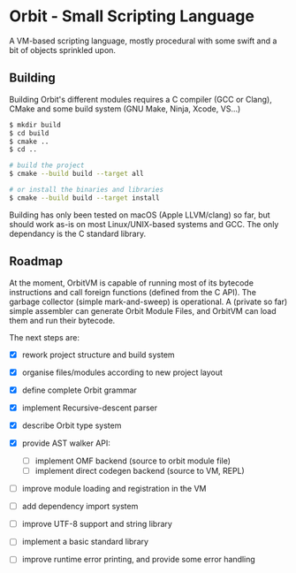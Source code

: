 # Orbit - Small Scripting Language

A VM-based scripting language, mostly procedural with some swift and a bit of 
objects sprinkled upon.

## Building

Building Orbit's different modules requires a C compiler (GCC or Clang), CMake
and some build system (GNU Make, Ninja, Xcode, VS...)

````bash
$ mkdir build
$ cd build
$ cmake ..
$ cd ..

# build the project
$ cmake --build build --target all

# or install the binaries and libraries
$ cmake --build build --target install
````

Building has only been tested on macOS (Apple LLVM/clang) so far, but should
work as-is on most Linux/UNIX-based systems and GCC. The only dependancy is the
C standard library.

## Roadmap

At the moment, OrbitVM is capable of running most of its bytecode instructions
and call foreign functions (defined from the C API). The garbage collector
(simple mark-and-sweep) is operational. A (private so far) simple assembler
can generate Orbit Module Files, and OrbitVM can load them and run their 
bytecode.

The next steps are:
 * [x] rework project structure and build system
 * [x] organise files/modules according to new project layout
 * [x] define complete Orbit grammar
 * [x] implement Recursive-descent parser
 * [x] describe Orbit type system
 * [x] provide AST walker API:
     * [ ] implement OMF backend (source to orbit module file)
     * [ ] implement direct codegen backend (source to VM, REPL)

 * [ ] improve module loading and registration in the VM
 * [ ] add dependency import system
 * [ ] improve UTF-8 support and string library
 * [ ] implement a basic standard library
 * [ ] improve runtime error printing, and provide some error handling

   [1]: http://www.throwtheswitch.org/unity/